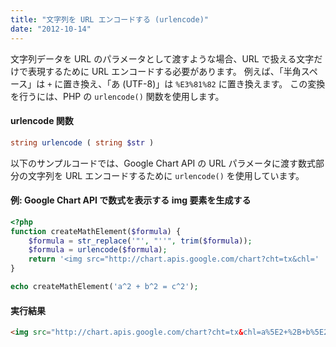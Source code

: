 ```yaml
---
title: "文字列を URL エンコードする (urlencode)"
date: "2012-10-14"
---
```


文字列データを URL のパラメータとして渡すような場合、URL で扱える文字だけで表現するために URL エンコードする必要があります。
例えば、「半角スペース」は `+` に置き換え、「あ (UTF-8)」は `%E3%81%82` に置き換えます。
この変換を行うには、PHP の `urlencode()` 関数を使用します。

#### urlencode 関数
~~~ php
string urlencode ( string $str )
~~~

以下のサンプルコードでは、Google Chart API の URL パラメータに渡す数式部分の文字列を URL エンコードするために `urlencode()` を使用しています。

#### 例: Google Chart API で数式を表示する img 要素を生成する

~~~ php
<?php
function createMathElement($formula) {
    $formula = str_replace('"', "''", trim($formula));
    $formula = urlencode($formula);
    return '<img src="http://chart.apis.google.com/chart?cht=tx&chl=' . $formula . '" />';
}

echo createMathElement('a^2 + b^2 = c^2');
~~~

#### 実行結果

~~~ html
<img src="http://chart.apis.google.com/chart?cht=tx&chl=a%5E2+%2B+b%5E2+%3D+c%5E2" />
~~~

